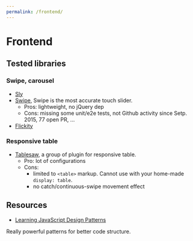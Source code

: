 ```yaml
---
permalink: /frontend/
---
```


# Frontend

## Tested libraries

### Swipe, carousel

- [Sly](http://darsa.in/sly/)
- [Swipe](https://github.com/thebird/Swipe), Swipe is the most accurate touch slider. 
    - Pros: lightweight, no jQuery dep
    - Cons: missing some unit/e2e tests, not Github activity since Setp. 2015, 77 open PR, ...
- [Flickity](https://github.com/metafizzy/flickity)

### Responsive table

- [Tablesaw](https://github.com/filamentgroup/tablesaw), a group of plugin for responsive table.
    - Pro: lot of configurations
    - Cons: 
        - limited to ```<table>``` markup. Cannot use with your home-made ```display: table```.
        - no catch/continuous-swipe movement effect

## Resources

- [Learning JavaScript Design Patterns](https://addyosmani.com/resources/essentialjsdesignpatterns/book/)

Really powerful patterns for better code structure.
